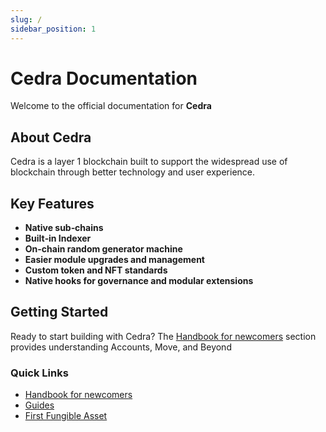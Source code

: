 ```yaml
---
slug: /
sidebar_position: 1
---
```


# Cedra Documentation

Welcome to the official documentation for **Cedra**

## About Cedra

Cedra is a layer 1 blockchain built to support the widespread use of blockchain through better technology and user experience.

## Key Features

- **Native sub‑chains**
- **Built‑in Indexer**
- **On-chain random generator machine**
- **Easier module upgrades and management**
- **Custom token and NFT standards**
- **Native hooks for governance and modular extensions**

## Getting Started

Ready to start building with Cedra? The [Handbook for newcomers](/handbook-for-newcomers.md) section provides understanding Accounts, Move, and Beyond

### Quick Links
- [Handbook for newcomers](/handbook-for-newcomers.md)
- [Guides](/real-world-guides.mdx)
- [First Fungible Asset](/guides/first-fa.md)
